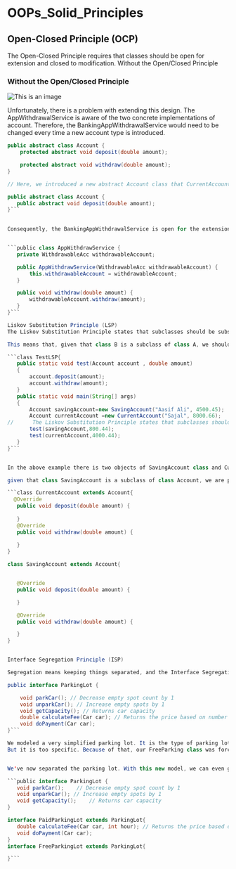 # OOPs_Solid_Principles

 
## Open-Closed Principle (OCP)
The Open-Closed Principle requires that classes should be open for extension and closed to modification.
Without the Open/Closed Principle

### Without the Open/Closed Principle

![This is an image](https://www.baeldung.com/wp-content/uploads/2020/07/1.png)

Unfortunately, there is a problem with extending this design. The AppWithdrawalService is aware of the two concrete implementations of account. Therefore, the BankingAppWithdrawalService would need to be changed every time a new account type is introduced.

```java
public abstract class Account {
    protected abstract void deposit(double amount);

    protected abstract void withdraw(double amount);
}

// Here, we introduced a new abstract Account class that CurrentAccount and SavingsAccount extend.

public abstract class Account {
   public abstract void deposit(double amount);
}``` 

 
Consequently, the BankingAppWithdrawalService is open for the extension with new account types, but closed for modification, in that the new types don't require it to change in order to integrate.


```public class AppWithdrawService {
   private WithdrawableAcc withdrawableAccount;

   public AppWithdrawService(WithdrawableAcc withdrawableAccount) {
       this.withdrawableAccount = withdrawableAccount;
   }

   public void withdraw(double amount) {
       withdrawableAccount.withdraw(amount);
   }
}```

Liskov Substitution Principle (LSP)
The Liskov Substitution Principle states that subclasses should be substitutable for their base classes.

This means that, given that class B is a subclass of class A, we should be able to pass an object of class B to any method that expects an object of class A and the method should not give any weird output in that case.

```class TestLSP{
   public static void test(Account account , double amount)
   {
       account.deposit(amount);
       account.withdraw(amount);
   }
   public static void main(String[] args)
   {
       Account savingAccount=new SavingAccount("Aasif Ali", 4500.45);
       Account currentAccount =new CurrentAccount("Sajal", 8000.66);
//      The Liskov Substitution Principle states that subclasses should be substitutable for their base classes.
       test(savingAccount,800.44);
       test(currentAccount,4000.44);
   }
}```


In the above example there is two objects of SavingAccount class and CurrentAccount class both classes are subtype of Account class.

given that class SavingAccount is a subclass of class Account, we are passing the objects of class SavingAccount and CurrentAccount to the test method given in above code method that expects an object of class Account and the method  gives the desired output.

```class CurrentAccount extends Account{
  @Override
   public void deposit(double amount) {
  
   }
   @Override
   public void withdraw(double amount) {
  
   }
}

class SavingAccount extends Account{


   @Override
   public void deposit(double amount) {

   }

   @Override
   public void withdraw(double amount) {

   }
}


Interface Segregation Principle (ISP)

Segregation means keeping things separated, and the Interface Segregation Principle is about separating the interfaces.

public interface ParkingLot {

	void parkCar();	// Decrease empty spot count by 1
	void unparkCar(); // Increase empty spots by 1
	void getCapacity();	// Returns car capacity
	double calculateFee(Car car); // Returns the price based on number of hours
	void doPayment(Car car);
}```

We modeled a very simplified parking lot. It is the type of parking lot where you pay an hourly fee. Now consider that we want to implement a parking lot that is free.
But it is too specific. Because of that, our FreeParking class was forced to implement payment-related methods that are irrelevant. Let's separate or segregate the interfaces.


We've now separated the parking lot. With this new model, we can even go further and split the PaidParkingLot to support different types of payment.

```public interface ParkingLot {
   void parkCar();    // Decrease empty spot count by 1
   void unparkCar(); // Increase empty spots by 1
   void getCapacity();    // Returns car capacity
}

interface PaidParkingLot extends ParkingLot{
   double calculateFee(Car car, int hour); // Returns the price based on number of hours
   void doPayment(Car car);
}
interface FreeParkingLot extends ParkingLot{

}```

